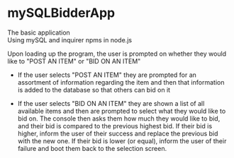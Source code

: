 # mySQLBidderApp


The basic application  
Using mySQL and inquirer npms in node.js

Upon loading up the program, the user is prompted on whether they would like to "POST AN ITEM" or "BID ON AN ITEM"

   * If the user selects "POST AN ITEM" 
   they are prompted for an assortment of information regarding the item and then that information is added to the database 
   so that others can bid on it

   * If the user selects "BID ON AN ITEM" 
   they are shown a list of all available items and then are prompted to select what they would like to bid on. 
   The console then asks them how much they would like to bid, 
   and their bid is compared to the previous highest bid. 
   If their bid is higher, inform the user of their success and replace the previous bid with the new one. 
   If their bid is lower (or equal), inform the user of their failure and boot them back to the selection screen.
